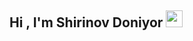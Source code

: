 ## Hi , I'm Shirinov Doniyor <img src="[https://media.giphy.com/media/hvRJCLFzcasrR4ia7z/giphy.gif]" width="27px">
